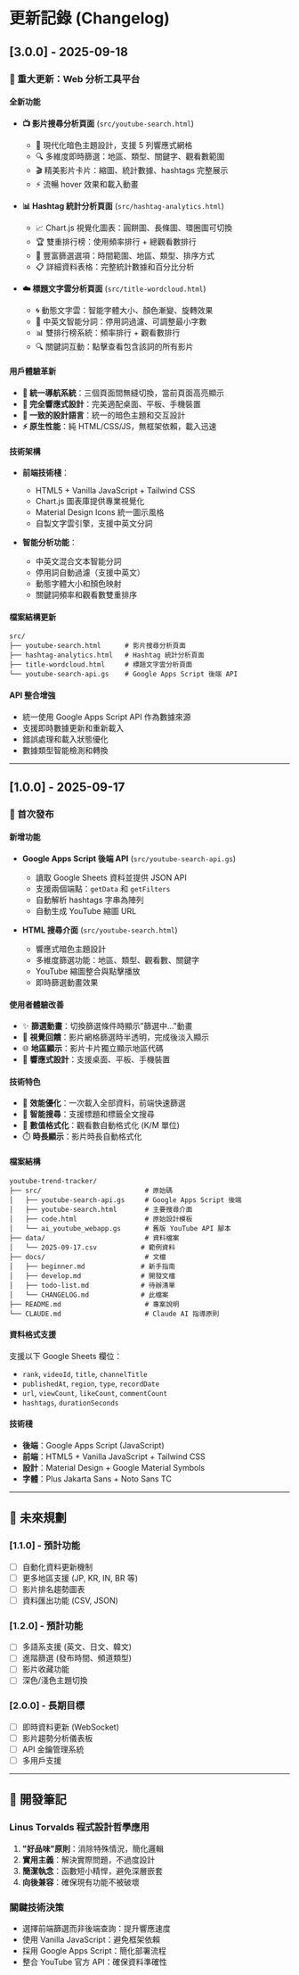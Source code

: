 # 更新記錄 (Changelog)

## [3.0.0] - 2025-09-18

### 🌟 重大更新：Web 分析工具平台

#### 全新功能
- **📺 影片搜尋分析頁面** (`src/youtube-search.html`)
  - 🎨 現代化暗色主題設計，支援 5 列響應式網格
  - 🔍 多維度即時篩選：地區、類型、關鍵字、觀看數範圍
  - 🎬 精美影片卡片：縮圖、統計數據、hashtags 完整展示
  - ⚡ 流暢 hover 效果和載入動畫

- **📊 Hashtag 統計分析頁面** (`src/hashtag-analytics.html`)
  - 📈 Chart.js 視覺化圖表：圓餅圖、長條圖、環圈圖可切換
  - 🏆 雙重排行榜：使用頻率排行 + 總觀看數排行
  - 🎯 豐富篩選選項：時間範圍、地區、類型、排序方式
  - 📋 詳細資料表格：完整統計數據和百分比分析

- **☁️ 標題文字雲分析頁面** (`src/title-wordcloud.html`)
  - 🌀 動態文字雲：智能字體大小、顏色漸變、旋轉效果
  - 🧠 中英文智能分詞：停用詞過濾、可調整最小字數
  - 📊 雙排行榜系統：頻率排行 + 觀看數排行
  - 🔍 關鍵詞互動：點擊查看包含該詞的所有影片

#### 用戶體驗革新
- **🔄 統一導航系統**：三個頁面間無縫切換，當前頁面高亮顯示
- **📱 完全響應式設計**：完美適配桌面、平板、手機裝置
- **🎨 一致的設計語言**：統一的暗色主題和交互設計
- **⚡ 原生性能**：純 HTML/CSS/JS，無框架依賴，載入迅速

#### 技術架構
- **前端技術棧**：
  - HTML5 + Vanilla JavaScript + Tailwind CSS
  - Chart.js 圖表庫提供專業視覺化
  - Material Design Icons 統一圖示風格
  - 自製文字雲引擎，支援中英文分詞

- **智能分析功能**：
  - 中英文混合文本智能分詞
  - 停用詞自動過濾（支援中英文）
  - 動態字體大小和顏色映射
  - 關鍵詞頻率和觀看數雙重排序

#### 檔案結構更新
```
src/
├── youtube-search.html      # 影片搜尋分析頁面
├── hashtag-analytics.html   # Hashtag 統計分析頁面
├── title-wordcloud.html     # 標題文字雲分析頁面
└── youtube-search-api.gs    # Google Apps Script 後端 API
```

#### API 整合增強
- 統一使用 Google Apps Script API 作為數據來源
- 支援即時數據更新和重新載入
- 錯誤處理和載入狀態優化
- 數據類型智能檢測和轉換

---

## [1.0.0] - 2025-09-17

### 🎉 首次發布

#### 新增功能
- **Google Apps Script 後端 API** (`src/youtube-search-api.gs`)
  - 讀取 Google Sheets 資料並提供 JSON API
  - 支援兩個端點：`getData` 和 `getFilters`
  - 自動解析 hashtags 字串為陣列
  - 自動生成 YouTube 縮圖 URL

- **HTML 搜尋介面** (`src/youtube-search.html`)
  - 響應式暗色主題設計
  - 多維度篩選功能：地區、類型、觀看數、關鍵字
  - YouTube 縮圖整合與點擊播放
  - 即時篩選動畫效果

#### 使用者體驗改善
- ✨ **篩選動畫**：切換篩選條件時顯示"篩選中..."動畫
- 🎨 **視覺回饋**：影片網格篩選時半透明，完成後淡入顯示
- 🌐 **地區顯示**：影片卡片獨立顯示地區代碼
- 📱 **響應式設計**：支援桌面、平板、手機裝置

#### 技術特色
- 🚀 **效能優化**：一次載入全部資料，前端快速篩選
- 🎯 **智能搜尋**：支援標題和標籤全文搜尋
- 🔢 **數值格式化**：觀看數自動格式化 (K/M 單位)
- ⏱️ **時長顯示**：影片時長自動格式化

#### 檔案結構
```
youtube-trend-tracker/
├── src/                          # 原始碼
│   ├── youtube-search-api.gs     # Google Apps Script 後端
│   ├── youtube-search.html       # 主要搜尋介面
│   ├── code.html                 # 原始設計模板
│   └── ai_youtube_webapp.gs      # 舊版 YouTube API 腳本
├── data/                         # 資料檔案
│   └── 2025-09-17.csv           # 範例資料
├── docs/                         # 文檔
│   ├── beginner.md              # 新手指南
│   ├── develop.md               # 開發文檔
│   ├── todo-list.md             # 待辦清單
│   └── CHANGELOG.md             # 此檔案
├── README.md                     # 專案說明
└── CLAUDE.md                     # Claude AI 指導原則
```

#### 資料格式支援
支援以下 Google Sheets 欄位：
- `rank`, `videoId`, `title`, `channelTitle`
- `publishedAt`, `region`, `type`, `recordDate`
- `url`, `viewCount`, `likeCount`, `commentCount`
- `hashtags`, `durationSeconds`

#### 技術棧
- **後端**：Google Apps Script (JavaScript)
- **前端**：HTML5 + Vanilla JavaScript + Tailwind CSS
- **設計**：Material Design + Google Material Symbols
- **字體**：Plus Jakarta Sans + Noto Sans TC

---

## 🔮 未來規劃

### [1.1.0] - 預計功能
- [ ] 自動化資料更新機制
- [ ] 更多地區支援 (JP, KR, IN, BR 等)
- [ ] 影片排名趨勢圖表
- [ ] 資料匯出功能 (CSV, JSON)

### [1.2.0] - 預計功能
- [ ] 多語系支援 (英文、日文、韓文)
- [ ] 進階篩選 (發布時間、頻道類型)
- [ ] 影片收藏功能
- [ ] 深色/淺色主題切換

### [2.0.0] - 長期目標
- [ ] 即時資料更新 (WebSocket)
- [ ] 影片趨勢分析儀表板
- [ ] API 金鑰管理系統
- [ ] 多用戶支援

---

## 📝 開發筆記

### Linus Torvalds 程式設計哲學應用
1. **"好品味"原則**：消除特殊情況，簡化邏輯
2. **實用主義**：解決實際問題，不過度設計
3. **簡潔執念**：函數短小精悍，避免深層嵌套
4. **向後兼容**：確保現有功能不被破壞

### 關鍵技術決策
- 選擇前端篩選而非後端查詢：提升響應速度
- 使用 Vanilla JavaScript：避免框架依賴
- 採用 Google Apps Script：簡化部署流程
- 整合 YouTube 官方 API：確保資料準確性